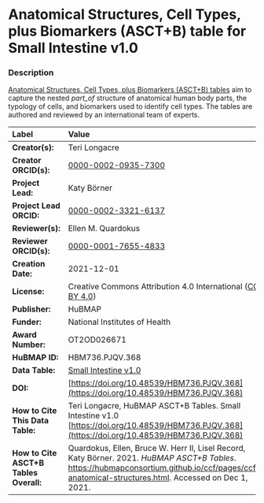 # Anatomical Structures, Cell Types, plus Biomarkers (ASCT+B) table for Small Intestine v1.0

### Description
[Anatomical Structures, Cell Types, plus Biomarkers (ASCT+B) tables](https://hubmapconsortium.github.io/ccf/pages/ccf-anatomical-structures.html) aim to capture the nested *part_of* structure of anatomical human body parts, the typology of cells, and biomarkers used to identify cell types. The tables are authored and reviewed by an international team of experts.

| Label | Value |
| :------------- |:-------------|
| **Creator(s):** | Teri Longacre |
| **Creator ORCID(s):** | [0000-0002-0935-7300](https://orcid.org/0000-0002-0935-7300) |
| **Project Lead:** | Katy B&ouml;rner |
| **Project Lead ORCID:** | [0000-0002-3321-6137](https://orcid.org/0000-0002-3321-6137) |
| **Reviewer(s):** | Ellen M. Quardokus  |
| **Reviewer ORCID(s):** | [0000-0001-7655-4833](https://orcid.org/0000-0001-7655-4833) |
| **Creation Date:** | 2021-12-01 |
| **License:** | Creative Commons Attribution 4.0 International ([CC BY 4.0](https://creativecommons.org/licenses/by/4.0/)) |
| **Publisher:** | HuBMAP |
| **Funder:** | National Institutes of Health |
| **Award Number:** | OT2OD026671 |
| **HuBMAP ID:** | HBM736.PJQV.368 |
| **Data Table:** | [Small Intestine v1.0](https://hubmapconsortium.github.io/ccf-releases/v1.1/asct-b/ASCT-B_VH_Small_Intestine.csv)  |
| **DOI:** | [https://doi.org/10.48539/HBM736.PJQV.368](https://doi.org/10.48539/HBM736.PJQV.368) |
| **How to Cite This Data Table:** | Teri Longacre, HuBMAP ASCT+B Tables. Small Intestine v1.0 [https://doi.org/10.48539/HBM736.PJQV.368](https://doi.org/10.48539/HBM736.PJQV.368) |
| **How to Cite ASCT+B Tables Overall:** | Quardokus, Ellen, Bruce W. Herr II, Lisel Record, Katy B&ouml;rner. 2021. *HuBMAP ASCT+B Tables*. https://hubmapconsortium.github.io/ccf/pages/ccf-anatomical-structures.html. Accessed on Dec 1, 2021. |
